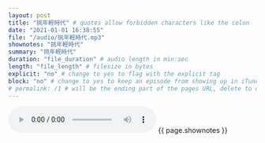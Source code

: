 ```yaml
---
layout: post
title: "挑年輕時代" # quotes allow forbidden characters like the colon
date: "2021-01-01 16:38:55"
file: "/audio/挑年輕時代.mp3"
shownotes: "挑年輕時代"
summary: "挑年輕時代"
duration: "file_duration" # audio length in min:sec
length: "file_length" # filesize in bytes
explicit: "no" # change to yes to flag with the explicit tag
block: "no" # change to yes to keep an episode from showing up in iTunes
# permalink: /1 # will be the ending part of the pages URL, delete to default to the title
---
```


<audio controls>
<source src="{{site.url}}{{site.baseurl}}{{ page.file }}" type="audio/x-mp3">
Your browser does not support the audio element.
</audio>
{{ page.shownotes }}

